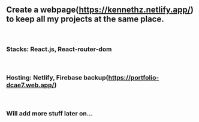 ## Create a webpage(<a>https://kennethz.netlify.app/</a>) to keep all my projects at the same place.

<br>

### Stacks: React.js, React-router-dom

<br>

### Hosting: Netlify, Firebase backup(https://portfolio-dcae7.web.app/)

<br>

### Will add more stuff later on...
